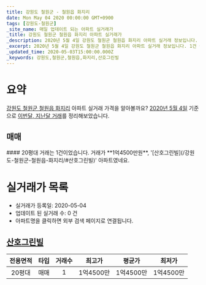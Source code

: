 ```yaml
---
title: 강원도 철원군 - 철원읍 화지리
date: Mon May 04 2020 00:00:00 GMT+0900
tags: [강원도-철원군]
_site_name: 매일 업데이트 되는 아파트 실거래가
_title: 강원도 철원군 철원읍 화지리 아파트 실거래가
_description: 2020년 5월 4일 강원도 철원군 철원읍 화지리 아파트 실거래 정보입니다. 1건 아파트 정보가 있습니다.
_excerpt: 2020년 5월 4일 강원도 철원군 철원읍 화지리 아파트 실거래 정보입니다. 1건 아파트 정보가 있습니다.
_updated_time: 2020-05-03T15:00:00.000Z
_keywords: 강원도,철원군,철원읍,화지리,산호그린빌
---
```





# 요약
<ins>강원도 철원군 철원읍 화지리</ins> 아파트 실거래 가격을 알아볼까요? <ins>2020년 5월 4일</ins> 기준으로 <ins>이번달, 지난달 거래</ins>를 정리해보았습니다.

## 매매
<div class="container">
<div class="twelve columns" markdown="1">
#### 20평대
거래는 1건이었습니다. 거래가 **1억4500만원**, '[산호그린빌](/강원도-철원군-철원읍-화지리/#산호그린빌)' 아파트였네요.
</div>
</div>



# 실거래가 목록
- 실거래가 등록일: 2020-05-04
- 업데이트 된 실거래 수: 0 건
- 아파트명을 클릭하면 외부 검색 페이지로 연결됩니다.

## [산호그린빌](#산호그린빌)

|전용면적|타입|거래수|최고가|평균가|최저가|
|:---:|:---:|:---:|:---:|:---:|:---:|
|20평대|<span class="deal-type-1">매매</span>|1|1억4500만|1억4500만|1억4500만|

<br/>



